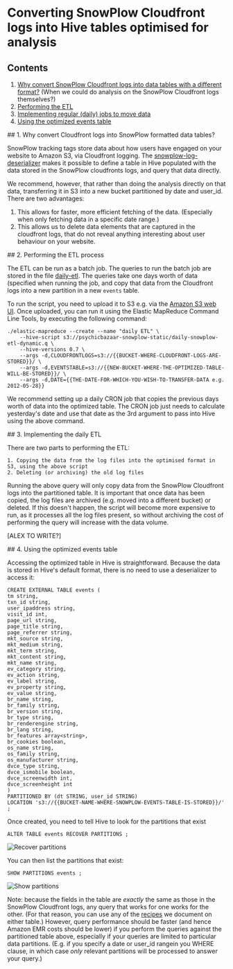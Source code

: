 # Converting SnowPlow Cloudfront logs into Hive tables optimised for analysis

## Contents

1. [Why convert SnowPlow Cloudfront logs into data tables with a different format?](#why-convert-cloudfront-logs-into-snowplow-formatted-data-tables) (When we could do analysis on the SnowPlow Cloudfront logs themselves?)
2. [Performing the ETL](#performing-the-etl-process)
3. [Implementing regular (daily) jobs to move data](#implementing-the-daily-etl)
4. [Using the optimized events table](#using-the-optimized-events-table)

<a name="why-convert-cloudfront-logs-into-snowplow-formatted-data-tables"/>
## 1. Why convert Cloudfront logs into SnowPlow formatted data tables?

SnowPlow tracking tags store data about how users have engaged on your website to Amazon S3, via Cloudfront logging. The [snowplow-log-deserializer](https://github.com/snowplow) makes it possible to define a table in Hive populated with the data stored in the SnowPlow cloudfronts logs, and query that data directly.

We recommend, however, that rather than doing the analysis directly on that data, transferring it in S3 into a new bucket partitioned by date and user_id. There are two advantages:

1. This allows for faster, more efficient fetching of the data. (Especially when only fetching data in a specific date range.)
2. This allows us to delete data elements that are captured in the cloudfront logs, that do not reveal anything interesting about user behaviour on your website. 

<a name="performing-the-etl-process"/>
## 2. Performing the ETL process
 
The ETL can be run as a batch job. The queries to run the batch job are stored in the file [daily-etl](https://github.com/snowplow/snowplow/hive/etl/daily-etl.q). The queries take one days worth of data (specified when running the job, and copy that data from the Cloudfront logs into a new partition in a new `events` table.

To run the script, you need to upload it to S3 e.g. via the [Amazon S3 web UI](https://console.aws.amazon.com). Once uploaded, you can run it using the Elastic MapReduce Command Line Tools, by executing the following command:

	./elastic-mapreduce --create --name "daily ETL" \
		--hive-script s3://psychicbazaar-snowplow-static/daily-snowplow-etl-dynamic.q \
		--hive-versions 0.7 \
		--args -d,CLOUDFRONTLOGS=s3://{{BUCKET-WHERE-CLOUDFRONT-LOGS-ARE-STORED}}/ \
		--args -d,EVENTSTABLE=s3://{{NEW-BUCKET-WHERE-THE-OPTIMIZED-TABLE-WILL-BE-STORED}}/ \
		--args -d,DATE={{THE-DATE-FOR-WHICH-YOU-WISH-TO-TRANSFER-DATA e.g. 2012-05-28}}

We recommend setting up a daily CRON job that copies the previous days worth of data into the optimized table. The CRON job just needs to calculate yesterday's date and use that date as the 3rd argument to pass into Hive using the above command.

<a name="implementing-the-daily-etl"/>
## 3. Implementing the daily ETL

There are two parts to performing the ETL: 

	1. Copying the data from the log files into the optimised format in S3, using the above script
	2. Deleting (or archiving) the old log files

Running the above query will only copy data from the SnowPlow Cloudfront logs into the partitioned table. It is important that once data has been copied, the log files are archived (e.g. moved into a different bucket) or deleted. If this doesn't happen, the script will become more expensive to run, as it processes all the log files present, so without archiving the cost of performing the query will increase with the data volume.

[ALEX TO WRITE?]

<a name="using-the-optimized-events-table"/>
## 4. Using the optimized events table

Accessing the optimized table in Hive is straightforward. Because the data is stored in Hive's default format, there is no need to use a deserializer to access it:

	CREATE EXTERNAL TABLE events (
	tm string,
	txn_id string,
	user_ipaddress string,
	visit_id int,
	page_url string,
	page_title string,
	page_referrer string,
	mkt_source string,
	mkt_medium string,
	mkt_term string,
	mkt_content string,
	mkt_name string,
	ev_category string,
	ev_action string,
	ev_label string,
	ev_property string,
	ev_value string,
	br_name string,
	br_family string,
	br_version string,
	br_type string,
	br_renderengine string,
	br_lang string,
	br_features array<string>,
	br_cookies boolean,
	os_name string,
	os_family string,
	os_manufacturer string,
	dvce_type string,
	dvce_ismobile boolean,
	dvce_screenwidth int,
	dvce_screenheight int	
	)
	PARTITIONED BY (dt STRING, user_id STRING)
	LOCATION 's3://{{BUCKET-NAME-WHERE-SNOWPLOW-EVENTS-TABLE-IS-STORED}}/' ;	

Once created, you need to tell Hive to look for the partitions that exist

	ALTER TABLE events RECOVER PARTITIONS ;

![Recover partitions](/snowplow/snowplow/raw/master/docs/images/recover-partitions.png)

You can then list the partitions that exist:

	SHOW PARTITIONS events ;

![Show partitions](/snowplow/snowplow/raw/master/docs/images/show-partitions.png)

Note: because the fields in the table are *exactly* the same as those in the SnowPlow Cloudfront logs, any query that works for one works for the other. (For that reason, you can use any of the [recipes](https://github.com/snowplow/snowplow/tree/master/hive/receipes) we document on either table.) However, query performance should be faster (and hence Amazon EMR costs should be lower) if you perform the queries against the partitioned table above, especially if your queries are limited to particular data partitions. (E.g. if you specify a date or user_id rangein you WHERE clause, in which case *only* relevant partitions will be processed to answer your query.)

